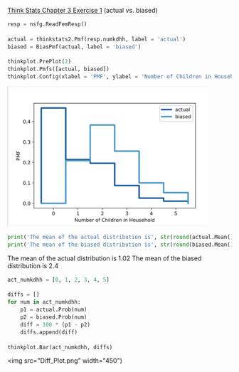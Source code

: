 [Think Stats Chapter 3 Exercise 1](http://greenteapress.com/thinkstats2/html/thinkstats2004.html#toc31) (actual vs. biased)

>> 
```python
resp = nsfg.ReadFemResp()

actual = thinkstats2.Pmf(resp.numkdhh, label = 'actual')
biased = BiasPmf(actual, label = 'biased')

thinkplot.PrePlot(2)
thinkplot.Pmfs([actual, biased])
thinkplot.Config(xlabel = 'PMF', ylabel = 'Number of Children in Household')
```

<img src="Actual_vs_Biased_Plot.png" width="450">

```python
print('The mean of the actual distribution is', str(round(actual.Mean(), 2)))
print('The mean of the biased distribution is', str(round(biased.Mean(), 2)))
```

The mean of the actual distribution is 1.02
The mean of the biased distribution is 2.4

```python
act_numkdhh = [0, 1, 2, 3, 4, 5]

diffs = []
for num in act_numkdhh:
    p1 = actual.Prob(num)
    p2 = biased.Prob(num)
    diff = 100 * (p1 - p2)
    diffs.append(diff)

thinkplot.Bar(act_numkdhh, diffs)
```

<img src="Diff_Plot.png" width="450")